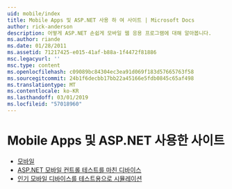```yaml
---
uid: mobile/index
title: Mobile Apps 및 ASP.NET 사용 하 여 사이트 | Microsoft Docs
author: rick-anderson
description: 어떻게 ASP.NET 손쉽게 모바일 웹 응용 프로그램에 대해 알아봅니다.
ms.author: riande
ms.date: 01/28/2011
ms.assetid: 71217425-e015-41af-b88a-1f4472f81886
msc.legacyurl: ''
msc.type: content
ms.openlocfilehash: c09089bc84304ec3ea91d069f183d57665763f58
ms.sourcegitcommit: 24b1f6decbb17bb22a45166e5fdb0845c65af498
ms.translationtype: MT
ms.contentlocale: ko-KR
ms.lasthandoff: 03/01/2019
ms.locfileid: "57018960"
---
```

<a name="mobile-apps--sites-with-aspnet"></a>Mobile Apps 및 ASP.NET 사용한 사이트
====================
- [모바일](overview.md)
- [ASP.NET 모바일 컨트롤 테스트를 마친 디바이스](tested-devices.md)
- [인기 모바일 디바이스를 테스트용으로 시뮬레이션](device-simulators.md)
